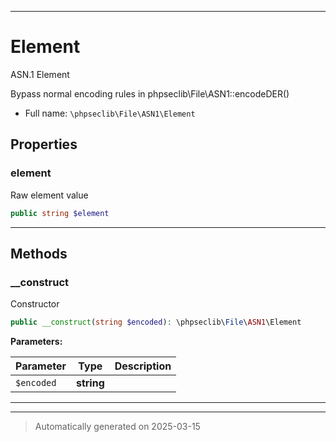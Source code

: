 ***

# Element

ASN.1 Element

Bypass normal encoding rules in phpseclib\File\ASN1::encodeDER()

* Full name: `\phpseclib\File\ASN1\Element`



## Properties


### element

Raw element value

```php
public string $element
```






***

## Methods


### __construct

Constructor

```php
public __construct(string $encoded): \phpseclib\File\ASN1\Element
```








**Parameters:**

| Parameter | Type | Description |
|-----------|------|-------------|
| `$encoded` | **string** |  |





***


***
> Automatically generated on 2025-03-15
